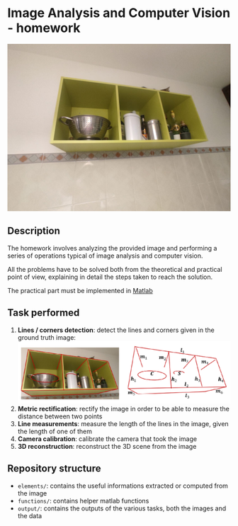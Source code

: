 # Image Analysis and Computer Vision - homework

![Image](homework.jpg)

## Description
The homework involves analyzing the provided image and performing a series of operations typical of image analysis and computer vision.

All the problems have to be solved both from the theoretical and practical point of view, explaining in detail the steps taken to reach the solution.

The practical part must be implemented in [Matlab](https://www.mathworks.com/products/matlab.html)

## Task performed

1. **Lines / corners detection**: detect the lines and corners given in the ground truth image: ![Image](knowledge_base.png) 
2. **Metric rectification**: rectify the image in order to be able to measure the distance between two points
3. **Line measurements**: measure the length of the lines in the image, given the length of one of them
4. **Camera calibration**: calibrate the camera that took the image
5. **3D reconstruction**: reconstruct the 3D scene from the image

## Repository structure

* `elements/`: contains the useful informations extracted or computed from the image
* `functions/`: contains helper matlab functions
* `output/`: contains the outputs of the various tasks, both the images and the data